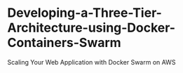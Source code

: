 # Developing-a-Three-Tier-Architecture-using-Docker-Containers-Swarm
Scaling Your Web Application with Docker Swarm on AWS
